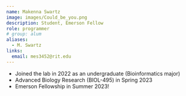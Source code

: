 ```yaml
---
name: Makenna Swartz
image: images/Could_be_you.png
description: Student, Emerson Fellow
role: programmer
# group: alum
aliases:
  - M. Swartz
links:
  email: mes3452@rit.edu
---
```


- Joined the lab in 2022 as an undergraduate (Bioinformatics major)
- Advanced Biology Research (BIOL-495) in Spring 2023
- Emerson Fellowship in Summer 2023!